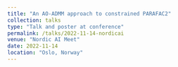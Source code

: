 ```yaml
---
title: "An AO-ADMM approach to constrained PARAFAC2"
collection: talks
type: "Talk and poster at conference"
permalink: /talks/2022-11-14-nordicai
venue: "Nordic AI Meet"
date: 2022-11-14
location: "Oslo, Norway"
---
```

